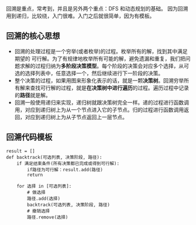 回溯是重点，常考到，并且是另外两个重点：DFS 和动态规划的基础。
因为回溯用到递归，比较绕，入门很难。入门之后就很简单，因为有模板。

## 回溯的核心思想

- 回溯的处理过程是一个穷举(或者枚举)的过程。枚举所有的解，找到其中满足期望的
  可行解。为了有规律地枚举所有可能的解，避免遗漏和重复，我们把问题求解的过程归纳为**多阶段决策模型**。每个阶段的决策会对应多个选择，从可选的选择列表中，任意选择一个，然后继续进行下一阶段的决策。
- 整个决策的过程，如果用图来形象化表示的话，就是一颗**决策树**。回溯穷举所有解来查找可行解的过程，就是**在决策树中进行遍历**的过程。遍历过程中记录的**路径**就是解。
- 回溯一般使用递归来实现，递归树就跟决策树完全一样。递的过程进行函数调用，对应到递归树上为从一个节点进入它的子节点。归的过程进行函数调用返回，对应到递归树上为从子节点返回上一层节点。

## 回溯代码模板

```
result = []
def backtrack(可选列表, 决策阶段, 路径):
    if 满足结束条件(所有决策都已完成或得到可行解):
        if路径为可行解：result.add(路径)
        return

    for 选择 in [可选列表]:
        # 做选择
        路径.add(选择)
        backtrack(可选列表, 决策阶段, 路径)
        # 撤销选择
        路径.remove(选择)
```
